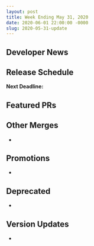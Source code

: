 ```yaml
---
layout: post
title: Week Ending May 31, 2020
date: 2020-06-01 22:00:00 -0000
slug: 2020-05-31-update
---
```


## Developer News


## Release Schedule

**Next Deadline:**


## Featured PRs


## Other Merges

*

## Promotions

*

## Deprecated

*

## Version Updates

*
